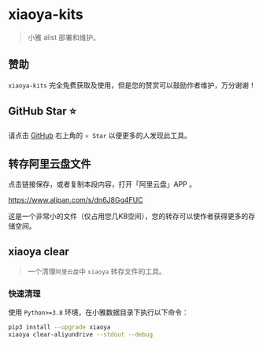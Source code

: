 # xiaoya-kits

> 小雅 alist 部署和维护。

## 赞助

`xiaoya-kits` 完全免费获取及使用，但是您的赞赏可以鼓励作者维护，万分谢谢！

## GitHub Star ⭐

请点击 [GitHub](https://github.com/podboy/xiaoya-kits) 右上角的 `⭐ Star` 以便更多的人发现此工具。

## 转存阿里云盘文件

点击链接保存，或者复制本段内容，打开「阿里云盘」APP 。

<https://www.alipan.com/s/dn6J8Gg4FUC>

这是一个非常小的文件（仅占用您几KB空间），您的转存可以使作者获得更多的存储空间。

## xiaoya clear

> 一个清理`阿里云盘`中 `xiaoya` 转存文件的工具。

### 快速清理

使用 `Python>=3.8` 环境，在小雅数据目录下执行以下命令：

```bash
pip3 install --upgrade xiaoya
xiaoya clear-aliyundrive --stdout --debug
```
